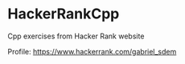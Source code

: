 # HackerRankCpp
Cpp exercises from Hacker Rank website

Profile: https://www.hackerrank.com/gabriel_sdem
